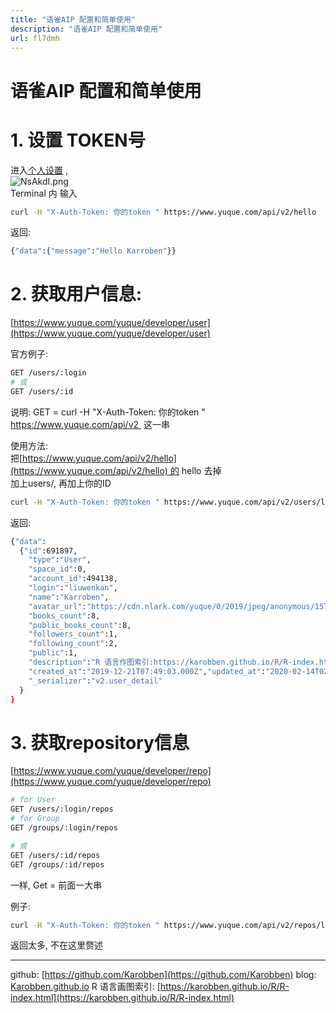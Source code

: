 ```yaml
---
title: "语雀AIP 配置和简单使用"
description: "语雀AIP 配置和简单使用"
url: fl7dmh
---
```


# 语雀AIP 配置和简单使用

<a name="wC8XQ"></a>
# 1. 设置 TOKEN号
进入[个人设置](https://www.yuque.com/settings) , <br />
![NsAkdI.png](https://s1.ax1x.com/2020/06/26/NsAkdI.png)
<br />Terminal 内 输入  
```bash
curl -H "X-Auth-Token: 你的token " https://www.yuque.com/api/v2/hello
```

返回:

```bash
{"data":{"message":"Hello Karroben"}}
```

<a name="IwjFB"></a>
# 2. 获取用户信息:
[https://www.yuque.com/yuque/developer/user](https://www.yuque.com/yuque/developer/user)

官方例子:

```bash
GET /users/:login
# 或
GET /users/:id
```
说明: GET = curl -H "X-Auth-Token: 你的token " https://www.yuque.com/api/v2  这一串

使用方法:<br />把[https://www.yuque.com/api/v2/hello](https://www.yuque.com/api/v2/hello) 的 hello 去掉<br />加上users/, 再加上你的ID 
```bash
curl -H "X-Auth-Token: 你的token " https://www.yuque.com/api/v2/users/liuwenkan
```

返回:
```bash
{"data":
  {"id":691897,
    "type":"User",
    "space_id":0,
    "account_id":494138,
    "login":"liuwenkan",
    "name":"Karroben",
    "avatar_url":"https://cdn.nlark.com/yuque/0/2019/jpeg/anonymous/1576914522864-5dabd37e-9a90-4ee4-96b4-a1973dbcede4.jpeg",
    "books_count":8,
    "public_books_count":8,
    "followers_count":1,
    "following_count":2,
    "public":1,
    "description":"R 语言作图索引:https://karobben.github.io/R/R-index.html",
    "created_at":"2019-12-21T07:49:03.000Z","updated_at":"2020-02-14T02:57:36.000Z",
    "_serializer":"v2.user_detail"
  }
}
```

<a name="PPUvP"></a>
# 3. 获取repository信息
[https://www.yuque.com/yuque/developer/repo](https://www.yuque.com/yuque/developer/repo)

```bash
# for User
GET /users/:login/repos
# for Group
GET /groups/:login/repos

# 或
GET /users/:id/repos
GET /groups/:id/repos
```

一样, Get = 前面一大串

例子:

```bash
curl -H "X-Auth-Token: 你的token " https://www.yuque.com/api/v2/repos/liuwenkan/python
```

返回太多, 不在这里赘述





---
github: [https://github.com/Karobben](https://github.com/Karobben)
blog: [Karobben.github.io](http://Karobben.github.io)
R 语言画图索引: [https://karobben.github.io/R/R-index.html](https://karobben.github.io/R/R-index.html)
